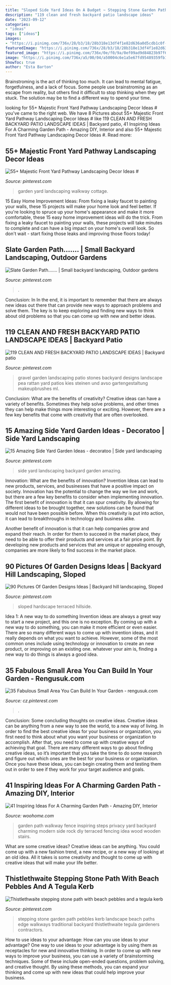 ```yaml
---
title: "Sloped Side Yard Ideas On A Budget ~ Stepping Stone Garden Path Pebbles Kerb Landscape Beach Paths Edge Walkways Traditional Backyard Thistlethwaite Tegula Gardeners Contractors"
description: "119 clean and fresh backyard patio landscape ideas"
date: "2023-09-12"
categories:
- "ideas"
tags: ["ideas"]
images:
- "https://i.pinimg.com/736x/28/b3/18/28b318e13df4f1e82d636a0d5cdb1c0f--stepping-stone-paths-backyard-ideas.jpg"
featuredImage: "https://i.pinimg.com/736x/28/b3/18/28b318e13df4f1e82d636a0d5cdb1c0f--stepping-stone-paths-backyard-ideas.jpg"
featured_image: "https://i.pinimg.com/736x/0e/f0/9a/0ef09ad9d84823b97f692476608358e1.jpg"
image: "https://i.pinimg.com/736x/a5/00/04/a50004c6e1a5e67fd95489359fb11ce8.jpg"
ShowToc: true
author: "Esta Barton"
---
```



Brainstroming is the act of thinking too much. It can lead to mental fatigue, forgetfulness, and a lack of focus. Some people use brainstroming as an escape from reality, but others find it difficult to stop thinking when they get stuck. The solution may be to find a different way to spend your time.

	

		
looking for 55+ Majestic Front Yard Pathway Landscaping Decor Ideas # you've came to the right web. We have 8 Pictures about 55+ Majestic Front Yard Pathway Landscaping Decor Ideas # like 119 CLEAN AND FRESH BACKYARD PATIO LANDSCAPE IDEAS | Backyard patio, 41 Inspiring Ideas For A Charming Garden Path - Amazing DIY, Interior and also 55+ Majestic Front Yard Pathway Landscaping Decor Ideas #. Read more:
		
    
## 55+ Majestic Front Yard Pathway Landscaping Decor Ideas #

<img loading=lazy src="https://i.pinimg.com/736x/d9/6b/22/d96b221f30ce59c2ed4fe534cdcf5f14.jpg" onerror="this.onerror=null;this.src='https://tse2.mm.bing.net/th?id=OIP.iDhTnHeAcxzEzyYpSXP6NAHaJ3&amp;pid=15.1';" alt="55+ Majestic Front Yard Pathway Landscaping Decor Ideas #">

_Source: pinterest.com_

>garden yard landscaping walkway cottage. 

	

15 Easy Home Improvement Ideas: From fixing a leaky faucet to painting your walls, these 15 projects will make your home look and feel better.
If you're looking to spruce up your home's appearance and make it more comfortable, these 15 easy home improvement ideas will do the trick. From fixing a leaky faucet to painting your walls, these projects will take minutes to complete and can have a big impact on your home's overall look. So don't wait - start fixing those leaks and improving those floors today!

    
## Slate Garden Path....... | Small Backyard Landscaping, Outdoor Gardens

<img loading=lazy src="https://i.pinimg.com/736x/0e/f0/9a/0ef09ad9d84823b97f692476608358e1.jpg" onerror="this.onerror=null;this.src='https://tse1.mm.bing.net/th?id=OIP.JmIDCmJjX9wtJxvUvSFcVAHaNK&amp;pid=15.1';" alt="Slate Garden Path....... | Small backyard landscaping, Outdoor gardens">

_Source: pinterest.com_

>. 

	

Conclusion: In
In the end, it is important to remember that there are always new ideas out there that can provide new ways to approach problems and solve them. The key is to keep exploring and finding new ways to think about old problems so that you can come up with new and better ideas.

    
## 119 CLEAN AND FRESH BACKYARD PATIO LANDSCAPE IDEAS | Backyard Patio

<img loading=lazy src="https://i.pinimg.com/736x/a5/00/04/a50004c6e1a5e67fd95489359fb11ce8.jpg" onerror="this.onerror=null;this.src='https://tse2.mm.bing.net/th?id=OIP.dYe1J4Gvce1A1zknoK0UjgHaLG&amp;pid=15.1';" alt="119 CLEAN AND FRESH BACKYARD PATIO LANDSCAPE IDEAS | Backyard patio">

_Source: pinterest.com_

>gravel garden landscaping patio stones backyard designs landscape pea rattan yard patios kies steinen und avso gartengestaltung makeupbrushes ml. 

	

Conclusion: What are the benefits of creativity?
Creative ideas can have a variety of benefits. Sometimes they help solve problems, and other times they can help make things more interesting or exciting. However, there are a few key benefits that come with creativity that are often overlooked.

    
## 15 Amazing Side Yard Garden Ideas - Decoratoo | Side Yard Landscaping

<img loading=lazy src="https://i.pinimg.com/736x/d6/4e/1a/d64e1a4bb8b5a38562e950278f07c8af.jpg" onerror="this.onerror=null;this.src='https://tse4.mm.bing.net/th?id=OIP.E7D_1hChueWmx_cEJ4t9wQHaLJ&amp;pid=15.1';" alt="15 Amazing Side Yard Garden Ideas - decoratoo | Side yard landscaping">

_Source: pinterest.com_

>side yard landscaping backyard garden amazing. 

	

Innovation: What are the benefits of innovation?
Invention Ideas can lead to new products, services, and businesses that have a positive impact on society. Innovation has the potential to change the way we live and work, but there are a few key benefits to consider when implementing innovation. 
The first benefit of innovation is that it can spur creativity. By allowing for different ideas to be brought together, new solutions can be found that would not have been possible before. When this creativity is put into action, it can lead to breakthroughs in technology and business alike. 

Another benefit of innovation is that it can help companies grow and expand their reach. In order for them to succeed in the market place, they need to be able to offer their products and services at a fair price point. By developing new products and services that are unique or appealing enough, companies are more likely to find success in the market place.

    
## 90 Pictures Of Garden Designs Ideas | Backyard Hill Landscaping, Sloped

<img loading=lazy src="https://i.pinimg.com/736x/4e/15/14/4e151460a6a6b8c669696fa9874aa2b2.jpg" onerror="this.onerror=null;this.src='https://tse4.mm.bing.net/th?id=OIP.IGprZPU01XsCnMmc9CcqIgHaJ3&amp;pid=15.1';" alt="90 Pictures Of Garden Designs Ideas | Backyard hill landscaping, Sloped">

_Source: pinterest.com_

>sloped hardscape terraced hillside. 

	

Idea 1: A new way to do something
Invention ideas are always a great way to start a new project, and this one is no exception. By coming up with a new way to do something, you can make it more efficient or even easier. There are so many different ways to come up with invention ideas, and it really depends on what you want to achieve. However, some of the most common ones include using technology or innovation to create an new product, or improving on an existing one. whatever your aim is, finding a new way to do things is always a good idea.

    
## 35 Fabulous Small Area You Can Build In Your Garden - Rengusuk.com

<img loading=lazy src="https://i.pinimg.com/736x/f6/fb/f3/f6fbf3e4ae197d306c020830176ff0d4.jpg" onerror="this.onerror=null;this.src='https://tse3.mm.bing.net/th?id=OIP.z1QZIGKXKV7QuZv7w6RuGAHaJ5&amp;pid=15.1';" alt="35 Fabulous Small Area You Can Build In Your Garden - rengusuk.com">

_Source: cz.pinterest.com_

>. 

	

Conclusion: Some concluding thoughts on creative ideas.
Creative ideas can be anything from a new way to see the world, to a new way of living. In order to find the best creative ideas for your business or organization, you first need to think about what you want your business or organization to accomplish. After that, you need to come up with creative ways of achieving that goal. There are many different ways to go about finding creative ideas, so it’s important that you take the time to do some research and figure out which ones are the best for your business or organization. Once you have these ideas, you can begin creating them and testing them out in order to see if they work for your target audience and goals.

    
## 41 Inspiring Ideas For A Charming Garden Path - Amazing DIY, Interior

<img loading=lazy src="http://www.woohome.com/wp-content/uploads/2014/07/garden-walkway-ideas-25.jpg" onerror="this.onerror=null;this.src='https://tse1.mm.bing.net/th?id=OIP.oRR_l6VwD8ceQ0Zm2zr-MQHaLH&amp;pid=15.1';" alt="41 Inspiring Ideas For A Charming Garden Path - Amazing DIY, Interior">

_Source: woohome.com_

>garden path walkway fence inspiring steps privacy yard backyard charming modern side rock diy terraced fencing idea wood wooden stairs. 

	

What are some creative ideas?
Creative ideas can be anything. You could come up with a new fashion trend, a new recipe, or a new way of looking at an old idea. All it takes is some creativity and thought to come up with creative ideas that will make your life better.

    
## Thistlethwaite Stepping Stone Path With Beach Pebbles And A Tegula Kerb

<img loading=lazy src="https://i.pinimg.com/736x/28/b3/18/28b318e13df4f1e82d636a0d5cdb1c0f--stepping-stone-paths-backyard-ideas.jpg" onerror="this.onerror=null;this.src='https://tse3.mm.bing.net/th?id=OIP.ql6WeP7xC5ndOe_ESjsRkgHaJ3&amp;pid=15.1';" alt="Thistlethwaite stepping stone path with beach pebbles and a tegula kerb">

_Source: pinterest.com_

>stepping stone garden path pebbles kerb landscape beach paths edge walkways traditional backyard thistlethwaite tegula gardeners contractors. 

	

How to use ideas to your advantage: How can you use ideas to your advantage?
One way to use ideas to your advantage is by using them as receptacles for new and innovative thinking. In order to come up with new ways to improve your business, you can use a variety of brainstorming techniques. Some of these include open-ended questions, problem solving, and creative thought. By using these methods, you can expand your thinking and come up with new ideas that could help improve your business.

